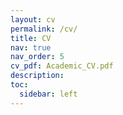 ```yaml
---
layout: cv
permalink: /cv/
title: CV
nav: true
nav_order: 5
cv_pdf: Academic_CV.pdf
description:
toc:
  sidebar: left
---
```

